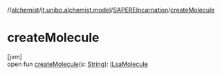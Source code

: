//[alchemist](../../../index.md)/[it.unibo.alchemist.model](../index.md)/[SAPEREIncarnation](index.md)/[createMolecule](create-molecule.md)

# createMolecule

[jvm]\
open fun [createMolecule](create-molecule.md)(s: [String](https://docs.oracle.com/javase/8/docs/api/java/lang/String.html)): [ILsaMolecule](../../it.unibo.alchemist.model.interfaces/-i-lsa-molecule/index.md)
